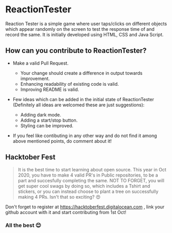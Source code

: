 # ReactionTester
Reaction Tester is a simple game where user taps/clicks on different objects which appear randomly on the screen to test the response time of and record the same. It is initially developed using HTML, CSS and Java Script.

## How can you contribute to ReactionTester?
* Make a valid Pull Request. 
  * Your change should create a difference in output towards improvement.
  * Enhancing readability of existing code is valid.
  * Improving README is valid.
  
* Few ideas which can be added in the initial state of ReactionTester (Definitely all ideas are welcomed these are just suggestions):
  * Adding dark mode.
  * Adding a start/stop button.
  * Styling can be improved.
  
* If you feel like contibuting in any other way and do not find it among above mentioned points, do comment about it!

## Hacktober Fest
> It is the best time to start learning about open source. This year in Oct 2020, you have to make 4 valid PR's in Public repositories, to be a part and succesfully completing the same.
NOT TO FORGET, you will get super cool swags by doing so, which includes a Tshirt and stickers, or you can instead choose to plant a tree on successfully making 4 PRs. Isn't that so exciting? :heart_eyes: 

Don't forget to register at https://hacktoberfest.digitalocean.com , link your github account with it and start contributing from 1st Oct! 

### All the best :blush:
